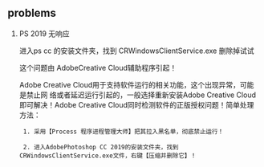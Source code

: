 ## problems

1. PS 2019 无响应

    进入ps cc 的安装文件夹，找到 CRWindowsClientService.exe 删除掉试试

    这个问题由 AdobeCreative Cloud辅助程序引起！

    Adobe Creative Cloud用于支持软件运行的相关功能，这个出现异常，可能是禁止网
    络或者延迟运行引起的，一般选择重新安装Adobe Creative Cloud即可解决！Adobe
    Creative Cloud同时检测软件的正版授权问题！简单处理方法：

        1. 采用【Process 程序进程管理大师】把其拉入黑名单，彻底禁止运行！
        
        2. 进入AdobePhotoshop CC 2019的安装文件夹，找到CRWindowsClientService.exe文件，右键【压缩并删除它】！
